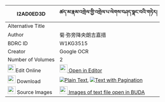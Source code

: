 |I2AD0ED3D|ཚད་མ་རྣམ་འགྲེལ་གྱི་འགྲེལ་པ་ལེགས་བཤད་སྣང་བའི་གཏེར། 
| --- | --- 
|Alternative Title |
|Author| 菊·弥旁降央朗吉嘉措
|BDRC ID | W1KG3515
|Creator | Google OCR
|Number of Volumes| 2
|<img width="25" src="https://img.icons8.com/color/25/000000/edit-property.png">Edit Online| [<img width="25" src="https://avatars.githubusercontent.com/u/45091458?s=200&v=4"> Open in Editor](http://editor.openpecha.org/I2AD0ED3D)
|<img width="25" src="https://img.icons8.com/fluent/48/000000/download-2.png"/>  Download | [![](https://img.icons8.com/color/20/000000/txt.png)Plain Text](https://github.com/Openpecha/I2AD0ED3D/releases/download/v1/tsema_namdrel_gyi_drelpa_leksh_plain_I2AD0ED3D.zip), [![](https://img.icons8.com/color/20/000000/txt.png)Text with Pagination](https://github.com/Openpecha/I2AD0ED3D/releases/download/v1/tsema_namdrel_gyi_drelpa_leksh_pages_I2AD0ED3D.zip)
|<img width="25" src="https://img.icons8.com/plasticine/100/000000/pictures-folder.png"/>  Source Images | [<img width="25" src="https://library.bdrc.io/icons/BUDA-small.svg"> Images of text file open in BUDA](https://library.bdrc.io/show/bdr:W1KG3515)